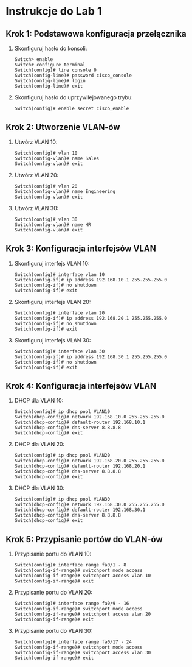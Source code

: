 # Instrukcje do Lab 1

## Krok 1: Podstawowa konfiguracja przełącznika
1. Skonfiguruj hasło do konsoli:
    ```plaintext
    Switch> enable
    Switch# configure terminal
    Switch(config)# line console 0
    Switch(config-line)# password cisco_console
    Switch(config-line)# login
    Switch(config-line)# exit
    ```

2. Skonfiguruj hasło do uprzywilejowanego trybu:
    ```plaintext
    Switch(config)# enable secret cisco_enable
    ```

## Krok 2: Utworzenie VLAN-ów
1. Utwórz VLAN 10:
    ```plaintext
    Switch(config)# vlan 10
    Switch(config-vlan)# name Sales
    Switch(config-vlan)# exit
    ```

2. Utwórz VLAN 20:
    ```plaintext
    Switch(config)# vlan 20
    Switch(config-vlan)# name Engineering
    Switch(config-vlan)# exit
    ```

3. Utwórz VLAN 30:
    ```plaintext
    Switch(config)# vlan 30
    Switch(config-vlan)# name HR
    Switch(config-vlan)# exit
    ```

## Krok 3: Konfiguracja interfejsów VLAN
1. Skonfiguruj interfejs VLAN 10:
    ```plaintext
    Switch(config)# interface vlan 10
    Switch(config-if)# ip address 192.168.10.1 255.255.255.0
    Switch(config-if)# no shutdown
    Switch(config-if)# exit
    ```

2. Skonfiguruj interfejs VLAN 20:
    ```plaintext
    Switch(config)# interface vlan 20
    Switch(config-if)# ip address 192.168.20.1 255.255.255.0
    Switch(config-if)# no shutdown
    Switch(config-if)# exit
    ```

3. Skonfiguruj interfejs VLAN 30:
    ```plaintext
    Switch(config)# interface vlan 30
    Switch(config-if)# ip address 192.168.30.1 255.255.255.0
    Switch(config-if)# no shutdown
    Switch(config-if)# exit
    ```

## Krok 4: Konfiguracja interfejsów VLAN
1. DHCP dla VLAN 10:
    ```plaintext
    Switch(config)# ip dhcp pool VLAN10
    Switch(dhcp-config)# network 192.168.10.0 255.255.255.0
    Switch(dhcp-config)# default-router 192.168.10.1
    Switch(dhcp-config)# dns-server 8.8.8.8
    Switch(dhcp-config)# exit
    ```

2. DHCP dla VLAN 20:
    ```plaintext
    Switch(config)# ip dhcp pool VLAN20
    Switch(dhcp-config)# network 192.168.20.0 255.255.255.0
    Switch(dhcp-config)# default-router 192.168.20.1
    Switch(dhcp-config)# dns-server 8.8.8.8
    Switch(dhcp-config)# exit
    ```

3. DHCP dla VLAN 30:
    ```plaintext
    Switch(config)# ip dhcp pool VLAN30
    Switch(dhcp-config)# network 192.168.30.0 255.255.255.0
    Switch(dhcp-config)# default-router 192.168.30.1
    Switch(dhcp-config)# dns-server 8.8.8.8
    Switch(dhcp-config)# exit
    ```

## Krok 5: Przypisanie portów do VLAN-ów
1. Przypisanie portu do VLAN 10:
    ```plaintext
    Switch(config)# interface range fa0/1 - 8
    Switch(config-if-range)# switchport mode access
    Switch(config-if-range)# switchport access vlan 10
    Switch(config-if-range)# exit
    ```

2. Przypisanie portu do VLAN 20:
    ```plaintext
    Switch(config)# interface range fa0/9 - 16
    Switch(config-if-range)# switchport mode access
    Switch(config-if-range)# switchport access vlan 20
    Switch(config-if-range)# exit
    ```
3. Przypisanie portu do VLAN 30:
    ```plaintext
    Switch(config)# interface range fa0/17 - 24
    Switch(config-if-range)# switchport mode access
    Switch(config-if-range)# switchport access vlan 30
    Switch(config-if-range)# exit
    ```
